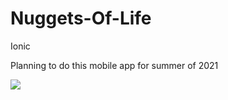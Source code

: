 # Nuggets-Of-Life
Ionic

Planning to do this mobile app for summer of 2021

![](https://cdn.discordapp.com/attachments/753470506178445315/858470192073539605/unknown.png)
